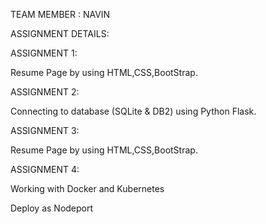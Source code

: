 TEAM MEMBER : NAVIN

ASSIGNMENT DETAILS:

ASSIGNMENT 1:

Resume Page by using HTML,CSS,BootStrap.

ASSIGNMENT 2:

Connecting to database (SQLite & DB2) using Python Flask.

ASSIGNMENT 3:

Resume Page by using HTML,CSS,BootStrap.

ASSIGNMENT 4:

Working with Docker and Kubernetes

Deploy as Nodeport
